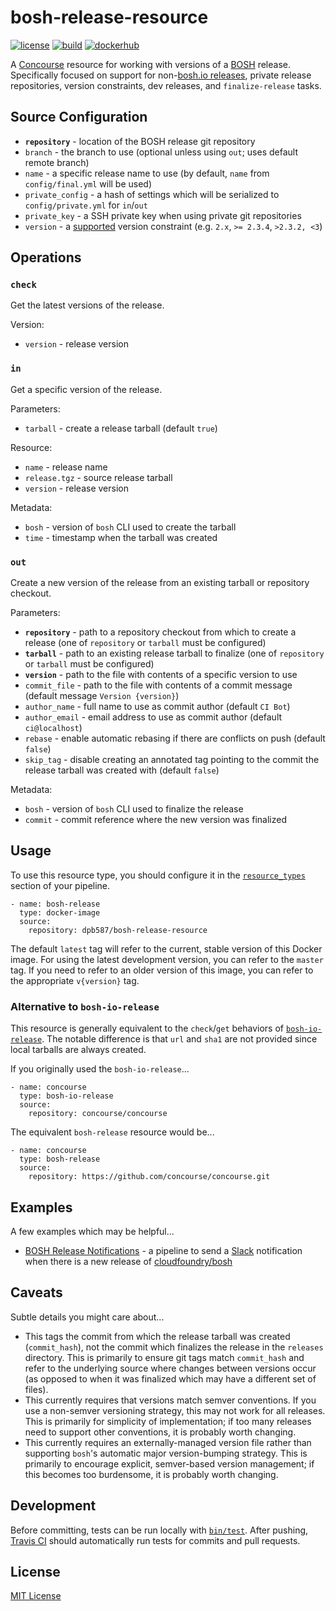 # bosh-release-resource

[![license](https://img.shields.io/badge/license-mit-blue.svg?longCache=true)](LICENSE) [![build](https://travis-ci.org/dpb587/bosh-release-resource.svg)](https://travis-ci.org/dpb587/bosh-release-resource) [![dockerhub](https://img.shields.io/badge/dockerhub-latest-green.svg?longCache=true)](https://hub.docker.com/r/dpb587/bosh-release-resource/)

A [Concourse](https://concourse-ci.org/) resource for working with versions of a [BOSH](https://bosh.io/) release. Specifically focused on support for non-[bosh.io releases](https://bosh.io/releases), private release repositories, version constraints, dev releases, and `finalize-release` tasks.


## Source Configuration

 * **`repository`** - location of the BOSH release git repository
 * `branch` - the branch to use (optional unless using `out`; uses default remote branch)
 * `name` - a specific release name to use (by default, `name` from `config/final.yml` will be used)
 * `private_config` - a hash of settings which will be serialized to `config/private.yml` for `in`/`out`
 * `private_key` - a SSH private key when using private git repositories
 * `version` - a [supported](https://github.com/Masterminds/semver#basic-comparisons) version constraint (e.g. `2.x`, `>= 2.3.4`, `>2.3.2, <3`)


## Operations

### `check`

Get the latest versions of the release.

Version:

 * `version` - release version


### `in`

Get a specific version of the release.

Parameters:

 * `tarball` - create a release tarball (default `true`)

Resource:

 * `name` - release name
 * `release.tgz` - source release tarball
 * `version` - release version

Metadata:

 * `bosh` - version of `bosh` CLI used to create the tarball
 * `time` - timestamp when the tarball was created


### `out`

Create a new version of the release from an existing tarball or repository checkout.

Parameters:

 * **`repository`** - path to a repository checkout from which to create a release (one of `repository` or `tarball` must be configured)
 * **`tarball`** - path to an existing release tarball to finalize (one of `repository` or `tarball` must be configured)
 * **`version`** - path to the file with contents of a specific version to use
 * `commit_file` - path to the file with contents of a commit message (default message `Version {version}`)
 * `author_name` - full name to use as commit author (default `CI Bot`)
 * `author_email` - email address to use as commit author (default `ci@localhost`)
 * `rebase` - enable automatic rebasing if there are conflicts on push (default `false`)
 * `skip_tag` - disable creating an annotated tag pointing to the commit the release tarball was created with (default `false`)

Metadata:

 * `bosh` - version of `bosh` CLI used to finalize the release
 * `commit` - commit reference where the new version was finalized


## Usage

To use this resource type, you should configure it in the [`resource_types`](https://concourse-ci.org/resource-types.html) section of your pipeline.

    - name: bosh-release
      type: docker-image
      source:
        repository: dpb587/bosh-release-resource

The default `latest` tag will refer to the current, stable version of this Docker image. For using the latest development version, you can refer to the `master` tag. If you need to refer to an older version of this image, you can refer to the appropriate `v{version}` tag.


### Alternative to `bosh-io-release`

This resource is generally equivalent to the `check`/`get` behaviors of [`bosh-io-release`](https://github.com/concourse/bosh-io-release-resource). The notable difference is that `url` and `sha1` are not provided since local tarballs are always created.

If you originally used the `bosh-io-release`...

    - name: concourse
      type: bosh-io-release
      source:
        repository: concourse/concourse

The equivalent `bosh-release` resource would be...

    - name: concourse
      type: bosh-release
      source:
        repository: https://github.com/concourse/concourse.git


## Examples

A few examples which may be helpful...

 * [BOSH Release Notifications](examples/bosh-release-notifications.yml) - a pipeline to send a [Slack](https://slack.com/) notification when there is a new release of [cloudfoundry/bosh](https://github.com/cloudfoundry/bosh)


## Caveats

Subtle details you might care about...

 * This tags the commit from which the release tarball was created (`commit_hash`), not the commit which finalizes the release in the `releases` directory. This is primarily to ensure git tags match `commit_hash` and refer to the underlying source where changes between versions occur (as opposed to when it was finalized which may have a different set of files).
 * This currently requires that versions match semver conventions. If you use a non-semver versioning strategy, this may not work for all releases. This is primarily for simplicity of implementation; if too many releases need to support other conventions, it is probably worth changing.
 * This currently requires an externally-managed version file rather than supporting `bosh`'s automatic major version-bumping strategy. This is primarily to encourage explicit, semver-based version management; if this becomes too burdensome, it is probably worth changing.


## Development

Before committing, tests can be run locally with [`bin/test`](bin/test). After pushing, [Travis CI](https://travis-ci.org/) should automatically run tests for commits and pull requests.


## License

[MIT License](LICENSE)
